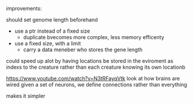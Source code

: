 

improvements:

should set genome length beforehand
- use a ptr instead of a fixed size
  - duplicate bvecomes more complex, less memory efficenty
- use a fixed size, with a limit
  - carry a data meneber who stores the gene length


could speed up alot by having locations be stored in the eviroment as indexs to the creature rather than each creature knowing its own locationb


https://www.youtube.com/watch?v=N3tRFayqVtk
look at how brains are wired
given a set of neurons, we define connections rather than everything

makes it simpler
